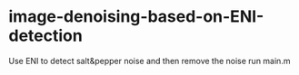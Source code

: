 # image-denoising-based-on-ENI-detection
Use ENI to detect salt&amp;pepper noise and then remove the noise
run main.m
